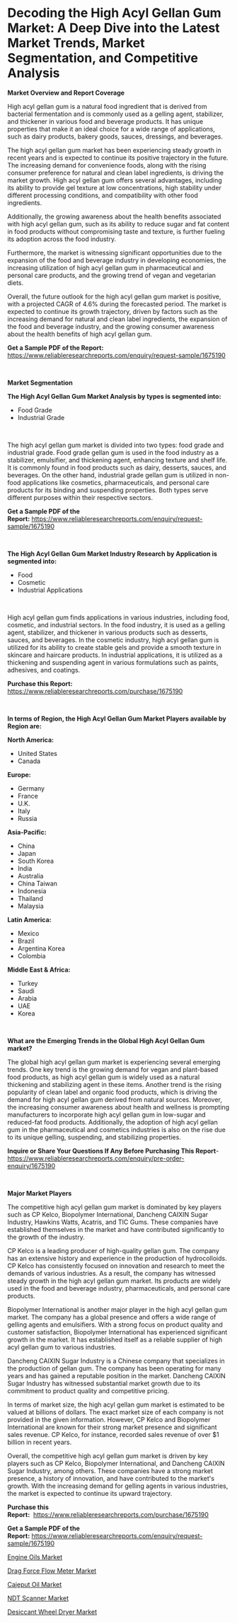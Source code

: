 <p><h1>Decoding the High Acyl Gellan Gum Market: A Deep Dive into the Latest Market Trends, Market Segmentation, and Competitive Analysis</h1></p><p><strong>Market Overview and Report Coverage</strong></p>
<p><p>High acyl gellan gum is a natural food ingredient that is derived from bacterial fermentation and is commonly used as a gelling agent, stabilizer, and thickener in various food and beverage products. It has unique properties that make it an ideal choice for a wide range of applications, such as dairy products, bakery goods, sauces, dressings, and beverages.</p><p>The high acyl gellan gum market has been experiencing steady growth in recent years and is expected to continue its positive trajectory in the future. The increasing demand for convenience foods, along with the rising consumer preference for natural and clean label ingredients, is driving the market growth. High acyl gellan gum offers several advantages, including its ability to provide gel texture at low concentrations, high stability under different processing conditions, and compatibility with other food ingredients.</p><p>Additionally, the growing awareness about the health benefits associated with high acyl gellan gum, such as its ability to reduce sugar and fat content in food products without compromising taste and texture, is further fueling its adoption across the food industry.</p><p>Furthermore, the market is witnessing significant opportunities due to the expansion of the food and beverage industry in developing economies, the increasing utilization of high acyl gellan gum in pharmaceutical and personal care products, and the growing trend of vegan and vegetarian diets.</p><p>Overall, the future outlook for the high acyl gellan gum market is positive, with a projected CAGR of 4.6% during the forecasted period. The market is expected to continue its growth trajectory, driven by factors such as the increasing demand for natural and clean label ingredients, the expansion of the food and beverage industry, and the growing consumer awareness about the health benefits of high acyl gellan gum.</p></p>
<p><strong>Get a Sample PDF of the Report:</strong> <a href="https://www.reliableresearchreports.com/enquiry/request-sample/1675190">https://www.reliableresearchreports.com/enquiry/request-sample/1675190</a></p>
<p>&nbsp;</p>
<p><strong>Market Segmentation</strong></p>
<p><strong>The High Acyl Gellan Gum Market Analysis by types is segmented into:</strong></p>
<p><ul><li>Food Grade</li><li>Industrial Grade</li></ul></p>
<p>&nbsp;</p>
<p><p>The high acyl gellan gum market is divided into two types: food grade and industrial grade. Food grade gellan gum is used in the food industry as a stabilizer, emulsifier, and thickening agent, enhancing texture and shelf life. It is commonly found in food products such as dairy, desserts, sauces, and beverages. On the other hand, industrial grade gellan gum is utilized in non-food applications like cosmetics, pharmaceuticals, and personal care products for its binding and suspending properties. Both types serve different purposes within their respective sectors.</p></p>
<p><strong>Get a Sample PDF of the Report:</strong>&nbsp;<a href="https://www.reliableresearchreports.com/enquiry/request-sample/1675190">https://www.reliableresearchreports.com/enquiry/request-sample/1675190</a></p>
<p>&nbsp;</p>
<p><strong>The High Acyl Gellan Gum Market Industry Research by Application is segmented into:</strong></p>
<p><ul><li>Food</li><li>Cosmetic</li><li>Industrial Applications</li></ul></p>
<p>&nbsp;</p>
<p><p>High acyl gellan gum finds applications in various industries, including food, cosmetic, and industrial sectors. In the food industry, it is used as a gelling agent, stabilizer, and thickener in various products such as desserts, sauces, and beverages. In the cosmetic industry, high acyl gellan gum is utilized for its ability to create stable gels and provide a smooth texture in skincare and haircare products. In industrial applications, it is utilized as a thickening and suspending agent in various formulations such as paints, adhesives, and coatings.</p></p>
<p><strong>Purchase this Report:</strong>&nbsp; <a href="https://www.reliableresearchreports.com/purchase/1675190">https://www.reliableresearchreports.com/purchase/1675190</a></p>
<p>&nbsp;</p>
<p><strong>In terms of Region, the High Acyl Gellan Gum Market Players available by Region are:</strong></p>
<p>
    <p> <strong> North America: </strong>
        <ul>
            <li>United States</li>
            <li>Canada</li>
        </ul>
        </p> 
    <p> <strong> Europe: </strong>
        <ul>
            <li>Germany</li>
            <li>France</li>
            <li>U.K.</li>
            <li>Italy</li>
            <li>Russia</li>
        </ul>
        </p> 
    <p> <strong> Asia-Pacific: </strong>
        <ul>
            <li>China</li>
            <li>Japan</li>
            <li>South Korea</li>
            <li>India</li>
            <li>Australia</li>
            <li>China Taiwan</li>
            <li>Indonesia</li>
            <li>Thailand</li>
            <li>Malaysia</li>
        </ul>
        </p> 
    <p> <strong> Latin America: </strong>
        <ul>
            <li>Mexico</li>
            <li>Brazil</li>
            <li>Argentina Korea</li>
            <li>Colombia</li>
        </ul>
        </p> 
    <p> <strong> Middle East & Africa: </strong>
        <ul>
            <li>Turkey</li>
            <li>Saudi</li>
            <li>Arabia</li>
            <li>UAE</li>
            <li>Korea</li>
        </ul>
    </p>
    </p>
<p>&nbsp;</p>
<p><strong>What are the Emerging Trends in the Global High Acyl Gellan Gum market?</strong></p>
<p><p>The global high acyl gellan gum market is experiencing several emerging trends. One key trend is the growing demand for vegan and plant-based food products, as high acyl gellan gum is widely used as a natural thickening and stabilizing agent in these items. Another trend is the rising popularity of clean label and organic food products, which is driving the demand for high acyl gellan gum derived from natural sources. Moreover, the increasing consumer awareness about health and wellness is prompting manufacturers to incorporate high acyl gellan gum in low-sugar and reduced-fat food products. Additionally, the adoption of high acyl gellan gum in the pharmaceutical and cosmetics industries is also on the rise due to its unique gelling, suspending, and stabilizing properties.</p></p>
<p><strong>Inquire or Share Your Questions If Any Before Purchasing This Report</strong>- <a href="https://www.reliableresearchreports.com/enquiry/pre-order-enquiry/1675190">https://www.reliableresearchreports.com/enquiry/pre-order-enquiry/1675190</a></p>
<p>&nbsp;</p>
<p><strong>Major Market Players</strong></p>
<p><p>The competitive high acyl gellan gum market is dominated by key players such as CP Kelco, Biopolymer International, Dancheng CAIXIN Sugar Industry, Hawkins Watts, Acatris, and TIC Gums. These companies have established themselves in the market and have contributed significantly to the growth of the industry.</p><p>CP Kelco is a leading producer of high-quality gellan gum. The company has an extensive history and experience in the production of hydrocolloids. CP Kelco has consistently focused on innovation and research to meet the demands of various industries. As a result, the company has witnessed steady growth in the high acyl gellan gum market. Its products are widely used in the food and beverage industry, pharmaceuticals, and personal care products.</p><p>Biopolymer International is another major player in the high acyl gellan gum market. The company has a global presence and offers a wide range of gelling agents and emulsifiers. With a strong focus on product quality and customer satisfaction, Biopolymer International has experienced significant growth in the market. It has established itself as a reliable supplier of high acyl gellan gum to various industries.</p><p>Dancheng CAIXIN Sugar Industry is a Chinese company that specializes in the production of gellan gum. The company has been operating for many years and has gained a reputable position in the market. Dancheng CAIXIN Sugar Industry has witnessed substantial market growth due to its commitment to product quality and competitive pricing.</p><p>In terms of market size, the high acyl gellan gum market is estimated to be valued at billions of dollars. The exact market size of each company is not provided in the given information. However, CP Kelco and Biopolymer International are known for their strong market presence and significant sales revenue. CP Kelco, for instance, recorded sales revenue of over $1 billion in recent years.</p><p>Overall, the competitive high acyl gellan gum market is driven by key players such as CP Kelco, Biopolymer International, and Dancheng CAIXIN Sugar Industry, among others. These companies have a strong market presence, a history of innovation, and have contributed to the market's growth. With the increasing demand for gelling agents in various industries, the market is expected to continue its upward trajectory.</p></p>
<p><strong>Purchase this Report:</strong>&nbsp;&nbsp;<a href="https://www.reliableresearchreports.com/purchase/1675190">https://www.reliableresearchreports.com/purchase/1675190</a></p>
<p></p>
<p><strong>Get a Sample PDF of the Report:</strong>&nbsp;<a href="https://www.reliableresearchreports.com/enquiry/request-sample/1675190">https://www.reliableresearchreports.com/enquiry/request-sample/1675190</a></p>
<p><p><a href="https://github.com/provorikovar/Market-Research-Report-List-1/blob/main/engine-oils-market.md">Engine Oils Market</a></p><p><a href="https://medium.com/@geoanderson1978/drag-force-flow-meter-market-analysis-its-cagr-market-segmentation-and-global-industry-overview-ebe5fc5d9c76">Drag Force Flow Meter Market</a></p><p><a href="https://github.com/kipkeeva/Market-Research-Report-List-1/blob/main/cajeput-oil-market.md">Cajeput Oil Market</a></p><p><a href="https://medium.com/@cameronhuel/ndt-scanner-market-comprehensive-assessment-by-type-application-and-geography-7613b750038f">NDT Scanner Market</a></p><p><a href="https://medium.com/@sandyabbott2023/desiccant-wheel-dryer-market-the-key-to-successful-business-strategy-forecast-till-2030-ce8e33ed2c60">Desiccant Wheel Dryer Market</a></p></p>